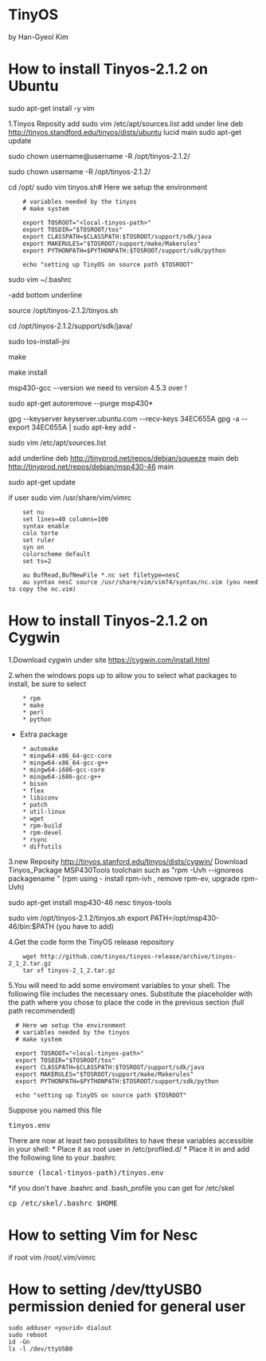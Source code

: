 # TinyOS
by Han-Gyeol Kim


# How to install Tinyos-2.1.2 on Ubuntu 

sudo apt-get install -y vim

1.Tinyos Reposity add
  sudo vim /etc/apt/sources.list 
  add under line
 deb http://tinyos.standford.edu/tinyos/dists/ubuntu lucid main
sudo apt-get update 

sudo chown username@username -R /opt/tinyos-2.1.2/

sudo chown username -R /opt/tinyos-2.1.2/

cd /opt/
sudo vim tinyos.sh# Here we setup the environment

```
    # variables needed by the tinyos 
    # make system

    export TOSROOT="<local-tinyos-path>"
    export TOSDIR="$TOSROOT/tos"
    export CLASSPATH=$CLASSPATH:$TOSROOT/support/sdk/java
    export MAKERULES="$TOSROOT/support/make/Makerules"
    export PYTHONPATH=$PYTHONPATH:$TOSROOT/support/sdk/python

    echo "setting up TinyOS on source path $TOSROOT"
```
sudo vim ~/.bashrc

-add bottom underline 

source /opt/tinyos-2.1.2/tinyos.sh

cd /opt/tinyos-2.1.2/support/sdk/java/

sudo tos-install-jni

make

make install

msp430-gcc --version
we need to version 4.5.3 over !

sudo apt-get autoremove --purge msp430*


gpg --keyserver keyserver.ubuntu.com --recv-keys 34EC655A
gpg -a --export 34EC655A | sudo apt-key add -

sudo vim /etc/apt/sources.list

add underline
deb http://tinyprod.net/repos/debian/squeeze main
deb http://tinyprod.net/repos/debian/msp430-46 main

sudo apt-get update

if user
sudo vim /usr/share/vim/vimrc

```
    set nu
    set lines=40 columns=100
    syntax enable
    colo torte
    set ruler
    syn on
    colorscheme default
    set ts=2
    
    au BufRead,BufNewFile *.nc set filetype=nesC
    au syntax nesC source /usr/share/vim/vim74/syntax/nc.vim (you need to copy the nc.vim)
```
# How to install Tinyos-2.1.2 on Cygwin
1.Download cygwin under site
https://cygwin.com/install.html

2.when the windows pops up to allow you to select what packages to install, be sure to select
```
    * rpm
    * make
    * perl
    * python
```
  * Extra package
``` * autoconf
    * automake
    * mingw64-x86_64-gcc-core 
    * mingw64-x86_64-gcc-g++ 
    * mingw64-i686-gcc-core 
    * mingw64-i686-gcc-g++ 
    * bison 
    * flex 
    * libiconv 
    * patch 
    * util-linux 
    * wget 
    * rpm-build 
    * rpm-devel 
    * rsync 
    * diffutils 
```
3.new Reposity
http://tinyos.stanford.edu/tinyos/dists/cygwin/
    Download Tinyos_Package 
    MSP430Tools
    toolchain
    such as "rpm -Uvh --ignoreos packagename "
    (rpm using - install rpm-ivh , remove rpm-ev, upgrade rpm-Uvh)

sudo apt-get install msp430-46 nesc tinyos-tools

sudo vim /opt/tinyos-2.1.2/tinyos.sh
export PATH=/opt/msp430-46/bin:$PATH (you have to add)

4.Get the code form the TinyOS release repository

```
    wget http://github.com/tinyos/tinyos-release/archive/tinyos-2_1_2.tar.gz
    tar xf tinyos-2_1_2.tar.gz
```

5.You will need to add some enviroment variables to your shell. The following file includes the necessary ones. Substitute the placeholder <local-tinyos-path> with the path where you chose to place the code in the previous section (full path recommended)

```
  # Here we setup the environment
  # variables needed by the tinyos 
  # make system

  export TOSROOT="<local-tinyos-path>"
  export TOSDIR="$TOSROOT/tos"
  export CLASSPATH=$CLASSPATH:$TOSROOT/support/sdk/java
  export MAKERULES="$TOSROOT/support/make/Makerules"
  export PYTHONPATH=$PYTHONPATH:$TOSROOT/support/sdk/python
  
  echo "setting up TinyOS on source path $TOSROOT"
```

Suppose you named this file <pre>tinyos.env</pre> There are now at least two posssibilites to have these variables accessible in your shell:
    * Place it as root user in /etc/profiled.d/
    * Place it in <local-tinyos-path>and add the following line to your .bashrc
    <pre>source (local-tinyos-path)/tinyos.env</pre>

*if you don't have .bashrc and .bash_profile you can get for /etc/skel 
<pre>cp /etc/skel/.bashrc $HOME</pre>
    
# How to setting Vim for Nesc
if root
vim /root/.vim/vimrc

# How to setting /dev/ttyUSB0 permission denied for general user
```
sudo adduser <yourid> dialout
sudo reboot
id -Gn
ls -l /dev/ttyUSB0
```



